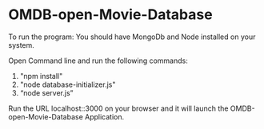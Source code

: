 # OMDB-open-Movie-Database

To run the program: 
You should have MongoDb and Node installed on your system.
	
Open Command line and run the following commands:
1) "npm install"
2) "node database-initializer.js"
3) “node server.js”

Run the URL localhost::3000 on your browser and it will launch the OMDB-open-Movie-Database Application.
